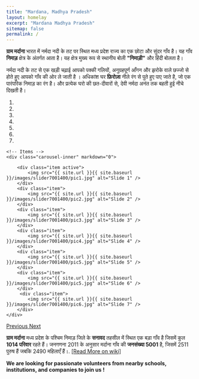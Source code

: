 ```yaml
---
title: "Mardana, Madhya Pradesh"
layout: homelay
excerpt: "Mardana Madhya Pradesh"
sitemap: false
permalink: /
---
```



 **ग्राम मर्दाना** भारत में नर्मदा नदी के तट पर स्थित मध्य प्रदेश राज्य का एक छोटा और सुंदर गाँव है। यह गाँव **निमाड़** क्षेत्र के अंतर्गत आता है। यह क्षेत्र मुख्य रूप से स्थानीय बोली **"निमाड़ी"** और हिंदी बोलता है।

नर्मदा नदी के तट से एक खड़ी चढ़ाई आपको पक्की गलियों, अनुग्रहपूर्ण आँगन और झरोके वाले छज्जो से होते हुए आपको गाँव की ओर ले जाती है । अधिकांश घर **फ़िरोज़ा** नीले रंग से पुते हुए पाए जाते है, जो एक पारंपरिक निमाड़ का रंग है। और प्रत्येक घरो की छत-दीवारों से, देवी नर्मदा अनंत तक बहती हुई नीचे दिखती है।


<div class="col-sm-4" markdown="0" id="carousel" class="carousel slide" data-ride="carousel" data-interval="3000" data-pause="hover" >
    <!-- Menu -->
    <ol class="carousel-indicators">
        <li data-target="#carousel" data-slide-to="0" class="active"></li>
        <li data-target="#carousel" data-slide-to="1"></li>
        <li data-target="#carousel" data-slide-to="2"></li>
        <li data-target="#carousel" data-slide-to="3"></li>
        <li data-target="#carousel" data-slide-to="4"></li>
        <li data-target="#carousel" data-slide-to="5"></li>
        <li data-target="#carousel" data-slide-to="6"></li>
    </ol>

    <!-- Items -->
    <div class="carousel-inner" markdown="0">

        <div class="item active">
            <img src="{{ site.url }}{{ site.baseurl }}/images/slider7001400/pic1.jpg" alt="Slide 1" />
        </div>
        <div class="item">
            <img src="{{ site.url }}{{ site.baseurl }}/images/slider7001400/pic2.jpg" alt="Slide 2" />
        </div>
        <div class="item">
            <img src="{{ site.url }}{{ site.baseurl }}/images/slider7001400/pic3.jpg" alt="Slide 3" />
        </div>
        <div class="item">
            <img src="{{ site.url }}{{ site.baseurl }}/images/slider7001400/pic4.jpg" alt="Slide 4" />
        </div>
        <div class="item">
            <img src="{{ site.url }}{{ site.baseurl }}/images/slider7001400/pic5.jpg" alt="Slide 5" />
        </div>
        <div class="item">
            <img src="{{ site.url }}{{ site.baseurl }}/images/slider7001400/pic5.jpg" alt="Slide 6" />
        </div>       
         <div class="item">
            <img src="{{ site.url }}{{ site.baseurl }}/images/slider7001400/pic6.jpg" alt="Slide 7" />
        </div>
    </div>
  <a class="left carousel-control" href="#carousel" role="button" data-slide="prev">
    <span class="glyphicon glyphicon-chevron-left" aria-hidden="true"></span>
    <span class="sr-only">Previous</span>
  </a>
  <a class="right carousel-control" href="#carousel" role="button" data-slide="next">
    <span class="glyphicon glyphicon-chevron-right" aria-hidden="true"></span>
    <span class="sr-only">Next</span>
  </a>
</div>

**ग्राम मर्दाना** मध्य प्रदेश के पश्चिम निमाड़ जिले के **सनावद** तहसील में स्थित एक बड़ा गाँव है जिसमें कुल **1014 परिवार** रहते हैं। जनगणना 2011 के अनुसार मर्दाना गाँव की **जनसंख्या 5001** है, जिसमें 2511 पुरुष हैं जबकि 2490 महिलाएँ हैं।. <a href="https://en.wikipedia.org/wiki/Mardana,_Madhya_Pradesh">[Read More on wiki]</a>


 **We are looking for passionate volunteers from nearby schools, institutions, and companies to join us !**



